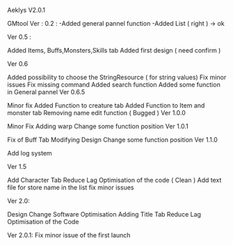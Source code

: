Aeklys V2.0.1


GMtool Ver : 0.2 : -Added general pannel function -Added List ( right ) -> ok

Ver 0.5 :

Added Items, Buffs,Monsters,Skills tab
Added first design ( need confirm )

Ver 0.6

Added possibility to choose the StringResource ( for string values)
Fix minor issues
Fix missing command
Added search function
Added some function in General pannel
Ver 0.6.5

Minor fix
Added Function to creature tab
Added Function to Item and monster tab
Removing name edit function ( Bugged )
Ver 1.0.0

Minor Fix
Adding warp
Change some function position
Ver 1.0.1

Fix of Buff Tab
Modifying Design
Change some function position
Ver 1.1.0

Add log system

Ver 1.5

Add Character Tab
Reduce Lag
Optimisation of the code ( Clean )
Add text file for store name in the list
fix minor issues

Ver 2.0:

Design Change
Software Optimisation
Adding Title Tab
Reduce Lag
Optimisation of the Code

Ver 2.0.1:
Fix minor issue of the first launch
